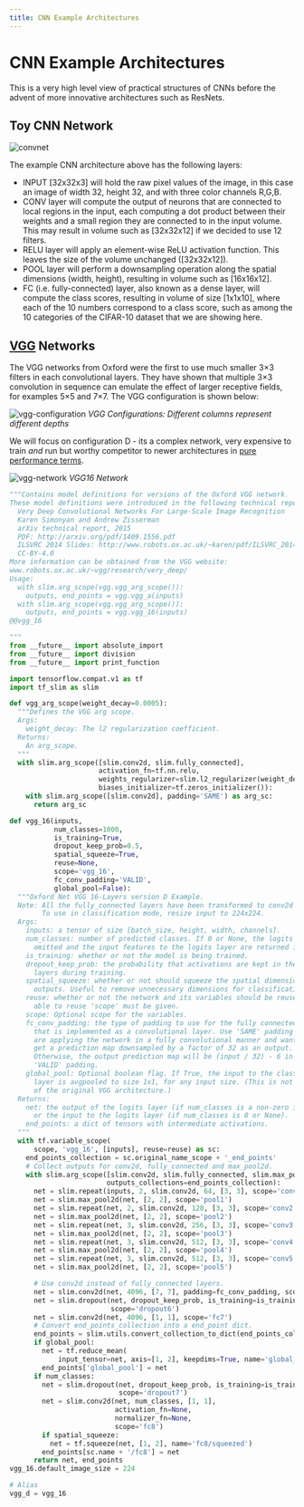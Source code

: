 ```yaml
---
title: CNN Example Architectures
---
```


# CNN Example Architectures

This is a very high level view of practical structures of CNNs before the advent of more innovative architectures such as ResNets. 

## Toy CNN Network 

![convnet](images/simple-cnn.jpeg)

The example CNN architecture above has the following layers:

* INPUT [32x32x3] will hold the raw pixel values of the image, in this case an image of width 32, height 32, and with three color channels R,G,B.
* CONV layer will compute the output of neurons that are connected to local regions in the input, each computing a dot product between their weights and a small region they are connected to in the input volume. This may result in volume such as [32x32x12] if we decided to use 12 filters.
* RELU layer will apply an element-wise ReLU activation function. This leaves the size of the volume unchanged ([32x32x12]).
* POOL layer will perform a downsampling operation along the spatial dimensions (width, height), resulting in volume such as [16x16x12].
* FC (i.e. fully-connected) layer, also known as a dense layer, will compute the class scores, resulting in volume of size [1x1x10], where each of the 10 numbers correspond to a class score, such as among the 10 categories of the CIFAR-10 dataset that we are showing here. 


## [VGG](https://arxiv.org/pdf/1409.1556.pdf) Networks

The VGG networks from Oxford were the first to use much smaller 3×3 filters in each convolutional layers. They have shown that multiple 3×3 convolution in sequence can emulate the effect of larger receptive fields, for examples 5×5 and 7×7. The VGG configuration is shown below:

![vgg-configuration](images/vgg-configurations.png#center)
_VGG Configurations: Different columns represent different depths_

We will focus on configuration D - its a complex network, very expensive to train _and_ run but worthy competitor to newer architectures in [pure performance terms](https://github.com/keras-team/keras-applications). 

![vgg-network](images/vgg-network.png#center)
_VGG16 Network_

```python
"""Contains model definitions for versions of the Oxford VGG network.
These model definitions were introduced in the following technical report:
  Very Deep Convolutional Networks For Large-Scale Image Recognition
  Karen Simonyan and Andrew Zisserman
  arXiv technical report, 2015
  PDF: http://arxiv.org/pdf/1409.1556.pdf
  ILSVRC 2014 Slides: http://www.robots.ox.ac.uk/~karen/pdf/ILSVRC_2014.pdf
  CC-BY-4.0
More information can be obtained from the VGG website:
www.robots.ox.ac.uk/~vgg/research/very_deep/
Usage:
  with slim.arg_scope(vgg.vgg_arg_scope()):
    outputs, end_points = vgg.vgg_a(inputs)
  with slim.arg_scope(vgg.vgg_arg_scope()):
    outputs, end_points = vgg.vgg_16(inputs)
@@vgg_16

"""
from __future__ import absolute_import
from __future__ import division
from __future__ import print_function

import tensorflow.compat.v1 as tf
import tf_slim as slim

def vgg_arg_scope(weight_decay=0.0005):
  """Defines the VGG arg scope.
  Args:
    weight_decay: The l2 regularization coefficient.
  Returns:
    An arg_scope.
  """
  with slim.arg_scope([slim.conv2d, slim.fully_connected],
                      activation_fn=tf.nn.relu,
                      weights_regularizer=slim.l2_regularizer(weight_decay),
                      biases_initializer=tf.zeros_initializer()):
    with slim.arg_scope([slim.conv2d], padding='SAME') as arg_sc:
      return arg_sc

def vgg_16(inputs,
           num_classes=1000,
           is_training=True,
           dropout_keep_prob=0.5,
           spatial_squeeze=True,
           reuse=None,
           scope='vgg_16',
           fc_conv_padding='VALID',
           global_pool=False):
  """Oxford Net VGG 16-Layers version D Example.
  Note: All the fully_connected layers have been transformed to conv2d layers.
        To use in classification mode, resize input to 224x224.
  Args:
    inputs: a tensor of size [batch_size, height, width, channels].
    num_classes: number of predicted classes. If 0 or None, the logits layer is
      omitted and the input features to the logits layer are returned instead.
    is_training: whether or not the model is being trained.
    dropout_keep_prob: the probability that activations are kept in the dropout
      layers during training.
    spatial_squeeze: whether or not should squeeze the spatial dimensions of the
      outputs. Useful to remove unnecessary dimensions for classification.
    reuse: whether or not the network and its variables should be reused. To be
      able to reuse 'scope' must be given.
    scope: Optional scope for the variables.
    fc_conv_padding: the type of padding to use for the fully connected layer
      that is implemented as a convolutional layer. Use 'SAME' padding if you
      are applying the network in a fully convolutional manner and want to
      get a prediction map downsampled by a factor of 32 as an output.
      Otherwise, the output prediction map will be (input / 32) - 6 in case of
      'VALID' padding.
    global_pool: Optional boolean flag. If True, the input to the classification
      layer is avgpooled to size 1x1, for any input size. (This is not part
      of the original VGG architecture.)
  Returns:
    net: the output of the logits layer (if num_classes is a non-zero integer),
      or the input to the logits layer (if num_classes is 0 or None).
    end_points: a dict of tensors with intermediate activations.
  """
  with tf.variable_scope(
      scope, 'vgg_16', [inputs], reuse=reuse) as sc:
    end_points_collection = sc.original_name_scope + '_end_points'
    # Collect outputs for conv2d, fully_connected and max_pool2d.
    with slim.arg_scope([slim.conv2d, slim.fully_connected, slim.max_pool2d],
                        outputs_collections=end_points_collection):
      net = slim.repeat(inputs, 2, slim.conv2d, 64, [3, 3], scope='conv1')
      net = slim.max_pool2d(net, [2, 2], scope='pool1')
      net = slim.repeat(net, 2, slim.conv2d, 128, [3, 3], scope='conv2')
      net = slim.max_pool2d(net, [2, 2], scope='pool2')
      net = slim.repeat(net, 3, slim.conv2d, 256, [3, 3], scope='conv3')
      net = slim.max_pool2d(net, [2, 2], scope='pool3')
      net = slim.repeat(net, 3, slim.conv2d, 512, [3, 3], scope='conv4')
      net = slim.max_pool2d(net, [2, 2], scope='pool4')
      net = slim.repeat(net, 3, slim.conv2d, 512, [3, 3], scope='conv5')
      net = slim.max_pool2d(net, [2, 2], scope='pool5')

      # Use conv2d instead of fully_connected layers.
      net = slim.conv2d(net, 4096, [7, 7], padding=fc_conv_padding, scope='fc6')
      net = slim.dropout(net, dropout_keep_prob, is_training=is_training,
                         scope='dropout6')
      net = slim.conv2d(net, 4096, [1, 1], scope='fc7')
      # Convert end_points_collection into a end_point dict.
      end_points = slim.utils.convert_collection_to_dict(end_points_collection)
      if global_pool:
        net = tf.reduce_mean(
            input_tensor=net, axis=[1, 2], keepdims=True, name='global_pool')
        end_points['global_pool'] = net
      if num_classes:
        net = slim.dropout(net, dropout_keep_prob, is_training=is_training,
                           scope='dropout7')
        net = slim.conv2d(net, num_classes, [1, 1],
                          activation_fn=None,
                          normalizer_fn=None,
                          scope='fc8')
        if spatial_squeeze:
          net = tf.squeeze(net, [1, 2], name='fc8/squeezed')
        end_points[sc.name + '/fc8'] = net
      return net, end_points
vgg_16.default_image_size = 224

# Alias
vgg_d = vgg_16
```


